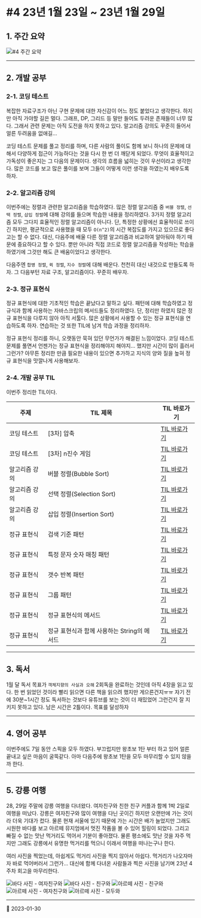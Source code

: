 # #4 23년 1월 23일 \~ 23년 1월 29일

## 1. 주간 요약

![#4 주간 요약](../../../image/Diary/Retrospective/retrospective4.png)

***

## 2. 개발 공부

### 2-1. 코딩 테스트

복잡한 자료구조가 아닌 구현 문제에 대한 자신감이 어느 정도 붙었다고 생각한다. 하지만 아직 가야할 길은 멀다. 그래프, DP, 그리드 등 말만 들어도 두려운 존재들이 너무 많다. 그래서 관련 문제는 아직 도전을 하지 못하고 있다. 알고리즘 강의도 꾸준히 들어서 얼른 두려움을 없애길...

코딩 테스트 문제를 풀고 정리를 하며, 다른 사람의 풀이도 함께 보니 하나의 문제에 대해서 다양하게 접근이 가능하다는 것을 다시 한 번 더 깨닫게 되었다. 무엇이 효율적이고 가독성이 좋은지는 그 다음의 문제이다. 생각의 흐름을 넓히는 것이 우선이라고 생각한다. 많은 코드를 보고 많은 풀이를 보며 그들이 어떻게 이런 생각을 하였는지 배우도록 하자.

### 2-2. 알고리즘 강의

이번주에는 정렬과 관련한 알고리즘을 학습하였다. 많은 정렬 알고리즘 중 `버블 정렬`, `선택 정렬`, `삽입 정렬`에 대해 강의를 들으며 학습한 내용을 정리하였다. 3가지 정렬 알고리즘 모두 그다지 효율적인 정렬 알고리즘이 아니다. 단, 특정한 상황에선 효율적이로 쓰이긴 하지만, 평균적으로 사용했을 때 모두 `O(n^2)`의 시간 복잡도를 가지고 있으므로 좋다고는 할 수 없다. 대신, 다음주에 배울 다른 정렬 알고리즘과 비교하여 알아둬야 하기 때문에 중요하다고 할 수 있다. 뿐만 아니라 직접 코드로 정렬 알고리즘을 작성하는 학습을 하였기에 그것만 해도 큰 배움이었다고 생각한다.

다음주엔 `합병 정렬`, `퀵 정렬`, `지수 정렬`에 대해 배운다. 천천히 대신 내것으로 만들도록 하자. 그 다음부턴 자료 구조, 알고리즘이다. 꾸준히 배우자.

### 2-3. 정규 표현식

정규 표현식에 대한 기초적인 학습은 끝났다고 말하고 싶다. 패턴에 대해 학습하였고 정규식과 함께 사용하는 자바스크립의 메서드들도 정리하였다. 단, 정리만 하였지 많은 정규 표현식을 다루지 않아 아직 서툴다. 많은 상황에서 사용할 수 있는 정규 표현식을 연습하도록 하자. 연습하는 것 또한 TIL에 남겨 학습 과정을 정리하자.

정규 표현식 정리를 하니, 오랫동안 묵혀 있던 무언가가 해결된 느낌이었다. 코딩 테스트 문제를 풀면서 언젠가는 정규 표현식을 정리해야지 해야지... 했지만 시간이 많이 흘러서 그런가? 아무튼 정리한 만큼 필요한 내용이 있으면 추가하고 지식의 양와 질을 높혀 정규 표현식을 맛깔나게 사용해보자.

### 2-4. 개발 공부 TIL

이번주 정리한 TIL이다.

| 주제      | TIL 제목                      | TIL 바로가기                                                                         |
| ------- | --------------------------- | -------------------------------------------------------------------------------- |
| 코딩 테스트  | \[3차] 압축                    | [TIL 바로가기](../../../CodingTest/Programmers/Level2/programmers\_compression.md)   |
| 코딩 테스트  | \[3차] n진수 게임                | [TIL 바로가기](../../../CodingTest/Programmers/Level2/programmers\_base\_n\_game.md) |
| 알고리즘 강의 | 버블 정렬(Bubble Sort)          | [TIL 바로가기](../../../DataStructureAlgorithm/SortingAlgorithm/BubbleSort.md)       |
| 알고리즘 강의 | 선택 정렬(Selection Sort)       | [TIL 바로가기](../../../DataStructureAlgorithm/SortingAlgorithm/SelectionSort.md)    |
| 알고리즘 강의 | 삽입 정렬(Insertion Sort)       | [TIL 바로가기](../../../DataStructureAlgorithm/SortingAlgorithm/InsertionSort.md)    |
| 정규 표현식  | 검색 기준 패턴                    | [TIL 바로가기](../RegExp/SearchCriteria.md)                                          |
| 정규 표현식  | 특정 문자 숫자 매칭 패턴              | [TIL 바로가기](../RegExp/CharacterClasses.md)                                        |
| 정규 표현식  | 갯수 반복 패턴                    | [TIL 바로가기](../RegExp/NumberRepetition.md)                                        |
| 정규 표현식  | 그룹 패턴                       | [TIL 바로가기](../RegExp/GroupAndRanges.md)                                          |
| 정규 표현식  | 정규 표현식의 메서드                 | [TIL 바로가기](../RegExp/RegExpMethod.md)                                            |
| 정규 표현식  | 정규 표현식과 함께 사용하는 String의 메서드 | [TIL 바로가기](../RegExp/StringMethodWithRegExp.md)                                  |

***

## 3. 독서

1월 달 독서 목표가 `객체지향의 사실과 오해` 2회독을 완료하는 것인데 아직 4장을 읽고 있다. 한 번 읽었던 것이라 빨리 읽으면 다른 책을 읽으려 했지만 게으른건지ㅠㅠ 자기 전에 30분\~1시간 정도 독서하는 것보다 유튜브를 보는 것이 더 재밌었어 그런건지 잘 지키지 못하고 있다. 남은 시간은 2틀이다. 목표를 달성하자

***

## 4. 영어 공부

이번주에도 7일 동안 스픽을 모두 하였다. 부끄럽지만 왕초보 1탄 부터 하고 있어 얼른 끝내고 싶은 마음이 굴뚝같다. 아마 다음주에 왕초보 1탄을 모두 마무리할 수 있지 않을까 한다.

***

## 5. 강릉 여행

28, 29일 주말에 강릉 여행을 다녀왔다. 여자친구와 친한 친구 커플과 함께 1박 2일로 여행을 떠났다. 강릉은 여자친구와 많이 여행을 다닌 곳이긴 하지만 오랜만에 가는 것이라 더욱 기대가 컸다. 물론 현재 서울에 있기 때문에 가는 시간은 배가 늘었지만 그래도 시원한 바다를 보고 아르떼 뮤지엄에서 멋진 작품을 볼 수 있어 힐링이 되었다. 그리고 빠질 수 없는 맛난 먹거리도 먹어서 기분이 좋아졌다. 물론 평소에도 맛난 것을 자주 먹지만 그래도 강릉에서 유명한 먹거리를 먹으니 이래서 여행을 떠나는구나 한다.

여러 사진을 찍었는데, 아쉽게도 먹거리 사진을 찍지 않아서 아쉽다. 먹거리가 나오자마자 바로 먹어버러서 그런가... 대신에 함께 다녀온 사람들과 찍은 사진을 남기며 23년 4주차 회고을 마무리한다.

![바다 사진 - 여자친구와](../../../image/Diary/Retrospective/travel2.jpeg) ![바다 사진 - 친구와](../../../image/Diary/Retrospective/travel1.jpeg) ![아르떼 사진 - 친구와](../../../image/Diary/Retrospective/travel3.jpeg) ![아르떼 사진 - 여자친구와](../../../image/Diary/Retrospective/travel4.jpeg) ![아르떼 사진 - 모두와](../../../image/Diary/Retrospective/travel5.jpeg)

***

📅 2023-01-30
